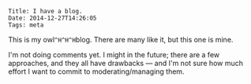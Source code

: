     Title: I have a blog.
    Date: 2014-12-27T14:26:05
    Tags: meta

This is my owl`^H^H^H`blog.  There are many like it, but this one is mine.

<!-- more -->

I'm not doing comments yet.  I might in the future; there are a few
approaches, and they all have drawbacks — and I'm not sure how much
effort I want to commit to moderating/managing them.
